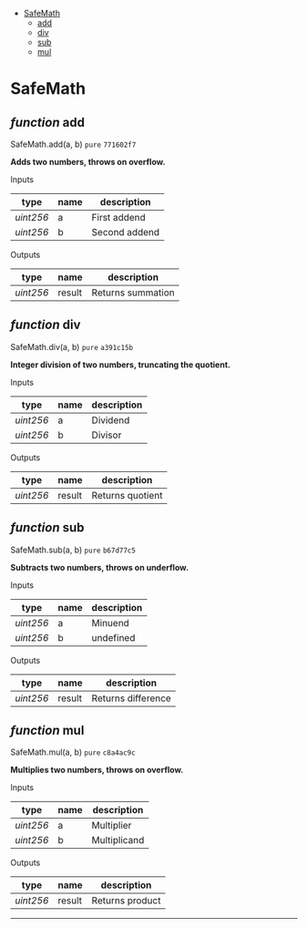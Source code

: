 * [SafeMath](#safemath)
  * [add](#function-add)
  * [div](#function-div)
  * [sub](#function-sub)
  * [mul](#function-mul)

# SafeMath


## *function* add

SafeMath.add(a, b) `pure` `771602f7`

**Adds two numbers, throws on overflow.**


Inputs

| **type** | **name** | **description** |
|-|-|-|
| *uint256* | a | First addend |
| *uint256* | b | Second addend |

Outputs

| **type** | **name** | **description** |
|-|-|-|
| *uint256* | result | Returns summation |

## *function* div

SafeMath.div(a, b) `pure` `a391c15b`

**Integer division of two numbers, truncating the quotient.**


Inputs

| **type** | **name** | **description** |
|-|-|-|
| *uint256* | a | Dividend |
| *uint256* | b | Divisor |

Outputs

| **type** | **name** | **description** |
|-|-|-|
| *uint256* | result | Returns quotient |

## *function* sub

SafeMath.sub(a, b) `pure` `b67d77c5`

**Subtracts two numbers, throws on underflow.**


Inputs

| **type** | **name** | **description** |
|-|-|-|
| *uint256* | a | Minuend |
| *uint256* | b | undefined |

Outputs

| **type** | **name** | **description** |
|-|-|-|
| *uint256* | result | Returns difference |

## *function* mul

SafeMath.mul(a, b) `pure` `c8a4ac9c`

**Multiplies two numbers, throws on overflow.**


Inputs

| **type** | **name** | **description** |
|-|-|-|
| *uint256* | a | Multiplier |
| *uint256* | b | Multiplicand |

Outputs

| **type** | **name** | **description** |
|-|-|-|
| *uint256* | result | Returns product |

---